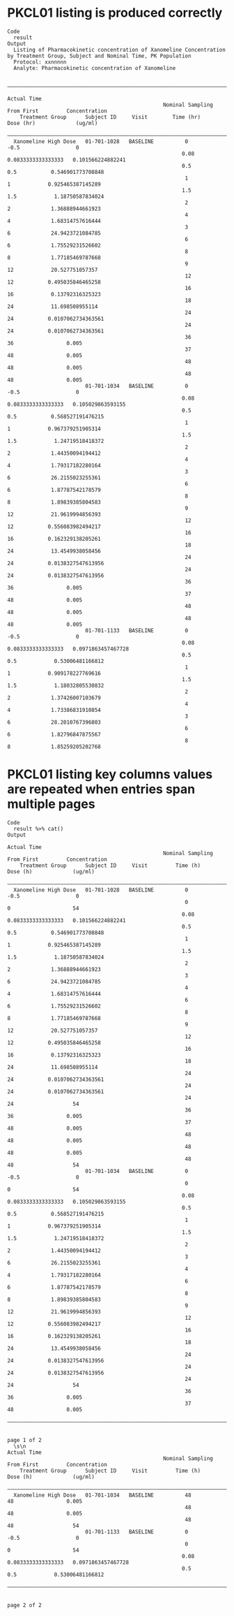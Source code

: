 # PKCL01 listing is produced correctly

    Code
      result
    Output
      Listing of Pharmacokinetic concentration of Xanomeline Concentration by Treatment Group, Subject and Nominal Time, PK Population
      Protocol: xxnnnnn
      Analyte: Pharmacokinetic concentration of Xanomeline
      
      ——————————————————————————————————————————————————————————————————————————————————————————————————————————
                                                                            Actual Time                         
                                                      Nominal Sampling       From First         Concentration   
        Treatment Group      Subject ID     Visit        Time (hr)           Dose (hr)             (ug/ml)      
      ——————————————————————————————————————————————————————————————————————————————————————————————————————————
      Xanomeline High Dose   01-701-1028   BASELINE          0                  -0.5                  0         
                                                            0.08         0.0833333333333333   0.101566224882241 
                                                            0.5                 0.5           0.546901773708848 
                                                             1                   1            0.925465387145289 
                                                            1.5                 1.5            1.18750587834024 
                                                             2                   2             1.36888944661923 
                                                             4                   4             1.68314757616444 
                                                             3                   6             24.9423721084785 
                                                             6                   6             1.75529231526602 
                                                             8                   8             1.77185469787668 
                                                             9                   12            20.527751057357  
                                                             12                  12           0.495035846465258 
                                                             16                  16            0.13792316325323 
                                                             18                  24            11.698508955114  
                                                             24                  24           0.0107062734363561
                                                             24                  24           0.0107062734363561
                                                             36                  36                 0.005       
                                                             37                  48                 0.005       
                                                             48                  48                 0.005       
                                                             48                  48                 0.005       
                             01-701-1034   BASELINE          0                  -0.5                  0         
                                                            0.08         0.0833333333333333   0.105029863593155 
                                                            0.5                 0.5           0.568527191476215 
                                                             1                   1            0.967379251905314 
                                                            1.5                 1.5            1.24719518418372 
                                                             2                   2             1.44350094194412 
                                                             4                   4             1.79317182280164 
                                                             3                   6             26.2155023255361 
                                                             6                   6             1.87787542178579 
                                                             8                   8             1.89839385804583 
                                                             9                   12            21.9619994856393 
                                                             12                  12           0.556083982494217 
                                                             16                  16           0.162329138205261 
                                                             18                  24            13.4549938058456 
                                                             24                  24           0.0138327547613956
                                                             24                  24           0.0138327547613956
                                                             36                  36                 0.005       
                                                             37                  48                 0.005       
                                                             48                  48                 0.005       
                                                             48                  48                 0.005       
                             01-701-1133   BASELINE          0                  -0.5                  0         
                                                            0.08         0.0833333333333333   0.0971863457467728
                                                            0.5                 0.5            0.53006481166812 
                                                             1                   1            0.909178227769616 
                                                            1.5                 1.5            1.18032805530832 
                                                             2                   2             1.37426007103679 
                                                             4                   4             1.73386831910854 
                                                             3                   6             28.2010767396803 
                                                             6                   6             1.82796847875567 
                                                             8                   8             1.85259205202768 

# PKCL01 listing key columns values are repeated when entries span multiple pages

    Code
      result %>% cat()
    Output
                                                                            Actual Time                         
                                                      Nominal Sampling       From First         Concentration   
        Treatment Group      Subject ID     Visit         Time (h)            Dose (h)             (ug/ml)      
      ——————————————————————————————————————————————————————————————————————————————————————————————————————————
      Xanomeline High Dose   01-701-1028   BASELINE          0                  -0.5                  0         
                                                             0                   0                    54        
                                                            0.08         0.0833333333333333   0.101566224882241 
                                                            0.5                 0.5           0.546901773708848 
                                                             1                   1            0.925465387145289 
                                                            1.5                 1.5            1.18750587834024 
                                                             2                   2             1.36888944661923 
                                                             3                   6             24.9423721084785 
                                                             4                   4             1.68314757616444 
                                                             6                   6             1.75529231526602 
                                                             8                   8             1.77185469787668 
                                                             9                   12            20.527751057357  
                                                             12                  12           0.495035846465258 
                                                             16                  16            0.13792316325323 
                                                             18                  24            11.698508955114  
                                                             24                  24           0.0107062734363561
                                                             24                  24           0.0107062734363561
                                                             24                  24                   54        
                                                             36                  36                 0.005       
                                                             37                  48                 0.005       
                                                             48                  48                 0.005       
                                                             48                  48                 0.005       
                                                             48                  48                   54        
                             01-701-1034   BASELINE          0                  -0.5                  0         
                                                             0                   0                    54        
                                                            0.08         0.0833333333333333   0.105029863593155 
                                                            0.5                 0.5           0.568527191476215 
                                                             1                   1            0.967379251905314 
                                                            1.5                 1.5            1.24719518418372 
                                                             2                   2             1.44350094194412 
                                                             3                   6             26.2155023255361 
                                                             4                   4             1.79317182280164 
                                                             6                   6             1.87787542178579 
                                                             8                   8             1.89839385804583 
                                                             9                   12            21.9619994856393 
                                                             12                  12           0.556083982494217 
                                                             16                  16           0.162329138205261 
                                                             18                  24            13.4549938058456 
                                                             24                  24           0.0138327547613956
                                                             24                  24           0.0138327547613956
                                                             24                  24                   54        
                                                             36                  36                 0.005       
                                                             37                  48                 0.005       
      ——————————————————————————————————————————————————————————————————————————————————————————————————————————
      
                                                                                                                   page 1 of 2
      \s\n                                                                      Actual Time                         
                                                      Nominal Sampling       From First         Concentration   
        Treatment Group      Subject ID     Visit         Time (h)            Dose (h)             (ug/ml)      
      ——————————————————————————————————————————————————————————————————————————————————————————————————————————
      Xanomeline High Dose   01-701-1034   BASELINE          48                  48                 0.005       
                                                             48                  48                 0.005       
                                                             48                  48                   54        
                             01-701-1133   BASELINE          0                  -0.5                  0         
                                                             0                   0                    54        
                                                            0.08         0.0833333333333333   0.0971863457467728
                                                            0.5                 0.5            0.53006481166812 
      ——————————————————————————————————————————————————————————————————————————————————————————————————————————
      
                                                                                                                   page 2 of 2

